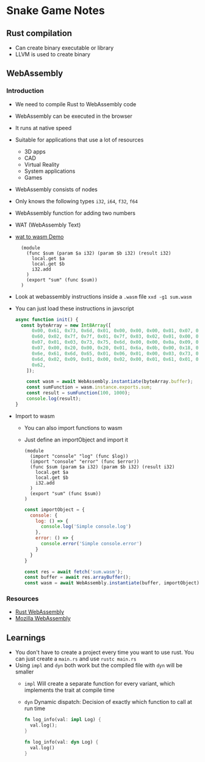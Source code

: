 # Snake Game Notes

## Rust compilation

- Can create binary executable or library
- LLVM is used to create binary

## WebAssembly

### Introduction

- We need to compile Rust to WebAssembly code
- WebAssembly can be executed in the browser
- It runs at native speed
- Suitable for applications that use a lot of resources
  - 3D apps
  - CAD
  - Virtual Reality
  - System applications
  - Games
- WebAssembly consists of nodes
- Only knows the following types `i32`, `i64`, `f32`, `f64`
- WebAssembly function for adding two numbers
- WAT (WebAssembly Text)
- [wat to wasm Demo](https://webassembly.github.io/wabt/demo/wat2wasm/)
  
    ```wat
      (module
        (func $sum (param $a i32) (param $b i32) (result i32)
          local.get $a
          local.get $b
          i32.add
        )
        (export "sum" (func $sum))
      )
    ```

- Look at webassembly instructions inside a `.wasm` file `xxd -g1 sum.wasm`
- You can just load these instructions in javscript

    ```js
    async function init() {
      const byteArray = new Int8Array([
          0x00, 0x61, 0x73, 0x6d, 0x01, 0x00, 0x00, 0x00, 0x01, 0x07, 0x01,
          0x60, 0x02, 0x7f, 0x7f, 0x01, 0x7f, 0x03, 0x02, 0x01, 0x00, 0x07,
          0x07, 0x01, 0x03, 0x73, 0x75, 0x6d, 0x00, 0x00, 0x0a, 0x09, 0x01,
          0x07, 0x00, 0x20, 0x00, 0x20, 0x01, 0x6a, 0x0b, 0x00, 0x18, 0x04,
          0x6e, 0x61, 0x6d, 0x65, 0x01, 0x06, 0x01, 0x00, 0x03, 0x73, 0x75,
          0x6d, 0x02, 0x09, 0x01, 0x00, 0x02, 0x00, 0x01, 0x61, 0x01, 0x01,
          0x62,
        ]);

        const wasm = await WebAssembly.instantiate(byteArray.buffer);
        const sumFunction = wasm.instance.exports.sum;
        const result = sumFunction(100, 1000);
        console.log(result);
    }
    ```

- Import to wasm
  - You can also import functions to wasm
  - Just define an importObject and import it

      ```wat
      (module
        (import "console" "log" (func $log))
        (import "console" "error" (func $error))
        (func $sum (param $a i32) (param $b i32) (result i32)
          local.get $a
          local.get $b
          i32.add
        )
        (export "sum" (func $sum))
      )
      ```

      ```js
      const importObject = {
        console: {
          log: () => {
            console.log('Simple console.log')
          },
          error: () => {
            console.error('Simple console.error')
          }
        }
      }

      const res = await fetch('sum.wasm');
      const buffer = await res.arrayBuffer();
      const wasm = await WebAssembly.instantiate(buffer, importObject);
      ```


### Resources

- [Rust WebAssembly](https://rustwasm.github.io/book/)
- [Mozilla WebAssembly](https://developer.mozilla.org/en-US/docs/WebAssembly)

## Learnings

- You don't have to create a project every time you want to use rust. You can just create a `main.rs` and use `rustc main.rs`
- Using `impl` and `dyn` both work but the compiled file with `dyn` will be smaller
  - `impl` Will create a separate function for every variant, which implements the trait at compile time
  - `dyn` Dynamic dispatch: Decision of exactly which function to call at run time

    ```rust
    fn log_info(val: impl Log) {
      val.log();
    }

    fn log_info(val: dyn Log) {
      val.log()
    }
    ```
